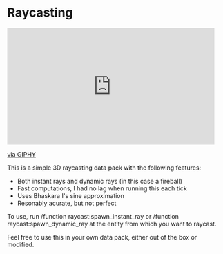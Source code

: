 # Raycasting

<iframe src="https://giphy.com/embed/l1Joi3kF1k4RQEM7K" width="480" height="270" frameBorder="0" class="giphy-embed" allowFullScreen></iframe><p><a href="https://giphy.com/gifs/minecraft-raycasting-l1Joi3kF1k4RQEM7K">via GIPHY</a></p>

This is a simple 3D raycasting data pack with the following features:
 * Both instant rays and dynamic rays (in this case a fireball)
 * Fast computations, I had no lag when running this each tick
 * Uses Bhaskara I's sine approximation
 * Resonably acurate, but not perfect
 
 To use, run /function raycast:spawn_instant_ray or /function raycast:spawn_dynamic_ray at the entity from which you want to raycast.
 
 Feel free to use this in your own data pack, either out of the box or modified.
